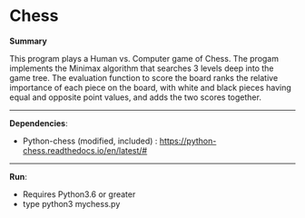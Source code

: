 # Chess

<strong>Summary</strong>
<br>

This program plays a Human vs. Computer game of Chess. The progam implements the Minimax algorithm that searches 3 levels deep into the game tree. 
The evaluation function to score the board ranks the relative importance of each piece on the board,
with white and black pieces having equal and opposite point values, and adds the two scores together. 
***

<strong>Dependencies</strong>:
* Python-chess (modified, included) : https://python-chess.readthedocs.io/en/latest/#
***
<strong>Run</strong>:
- Requires Python3.6 or greater
- type python3 mychess.py
